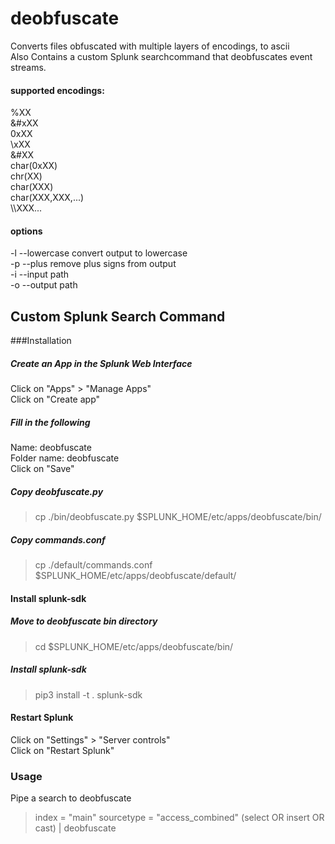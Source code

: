 # deobfuscate
Converts files obfuscated with multiple layers of encodings, to ascii<br>
Also Contains a custom Splunk searchcommand that deobfuscates event streams.<br>

#### supported encodings:
%XX<br>
&#xXX<br>
0xXX<br>
\\xXX<br>
&#XX<br>
char(0xXX)<br>
chr(XX)<br>
char(XXX)<br>
char(XXX,XXX,...)<br>
\\\\XXX...<br>


#### options
-l --lowercase convert output to lowercase<br>
-p --plus remove plus signs from output<br>
-i --input path <br>
-o --output path<br>

## Custom Splunk Search Command
###Installation
##### Create an App in the Splunk Web Interface
Click on "Apps" > "Manage Apps"<br>
Click on "Create app"<br>

##### Fill in the following
Name: deobfuscate<br>
Folder name: deobfuscate<br>
Click on "Save"<br>

##### Copy deobfuscate.py
> cp ./bin/deobfuscate.py $SPLUNK_HOME/etc/apps/deobfuscate/bin/<br>

##### Copy commands.conf 
>cp ./default/commands.conf $SPLUNK_HOME/etc/apps/deobfuscate/default/<br>

#### Install splunk-sdk
##### Move to deobfuscate bin directory
>cd $SPLUNK_HOME/etc/apps/deobfuscate/bin/<br>

##### Install splunk-sdk 
>pip3 install -t . splunk-sdk

#### Restart Splunk
Click on "Settings" > "Server controls"<br>
Click on "Restart Splunk"<br>

### Usage
Pipe a search to deobfuscate
>index = "main" sourcetype = "access_combined" (select OR insert OR cast) | deobfuscate

